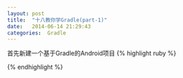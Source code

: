 ```yaml
---
layout: post
title:  "十八教你学Gradle(part-1)"
date:   2014-06-14 21:29:43
categories:  Gradle
---
```

首先新建一个基于Gradle的Android项目
{% highlight ruby %}

{% endhighlight %}

